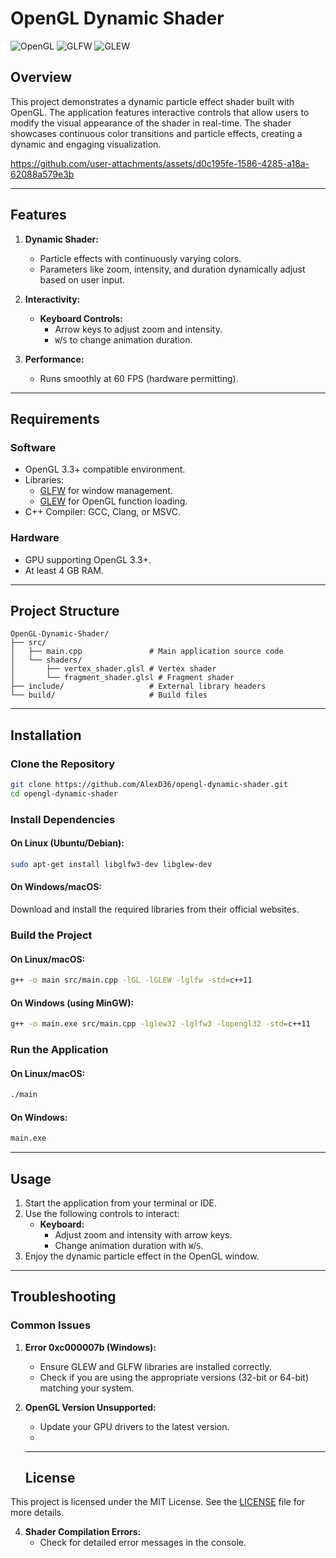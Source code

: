 # OpenGL Dynamic Shader

![OpenGL](https://img.shields.io/badge/OpenGL-3.3+-blue?style=flat-square)
![GLFW](https://img.shields.io/badge/GLFW-3.x-green?style=flat-square)
![GLEW](https://img.shields.io/badge/GLEW-2.x-orange?style=flat-square)

## Overview

This project demonstrates a dynamic particle effect shader built with OpenGL. The application features interactive controls that allow users to modify the visual appearance of the shader in real-time. The shader showcases continuous color transitions and particle effects, creating a dynamic and engaging visualization.



https://github.com/user-attachments/assets/d0c195fe-1586-4285-a18a-62088a579e3b


---

## Features

1. **Dynamic Shader:**
   - Particle effects with continuously varying colors.
   - Parameters like zoom, intensity, and duration dynamically adjust based on user input.

2. **Interactivity:**
   - **Keyboard Controls:**
     - Arrow keys to adjust zoom and intensity.
     - `W`/`S` to change animation duration.

3. **Performance:**
   - Runs smoothly at 60 FPS (hardware permitting).

---

## Requirements

### Software
- OpenGL 3.3+ compatible environment.
- Libraries:
  - [GLFW](https://www.glfw.org/) for window management.
  - [GLEW](http://glew.sourceforge.net/) for OpenGL function loading.
- C++ Compiler: GCC, Clang, or MSVC.

### Hardware
- GPU supporting OpenGL 3.3+.
- At least 4 GB RAM.

---

## Project Structure

```
OpenGL-Dynamic-Shader/
├── src/
│   ├── main.cpp               # Main application source code
│   └── shaders/
│       ├── vertex_shader.glsl # Vertex shader
│       └── fragment_shader.glsl # Fragment shader
├── include/                   # External library headers
└── build/                     # Build files
```

---

## Installation

### Clone the Repository
```bash
git clone https://github.com/AlexD36/opengl-dynamic-shader.git
cd opengl-dynamic-shader
```

### Install Dependencies

#### On Linux (Ubuntu/Debian):
```bash
sudo apt-get install libglfw3-dev libglew-dev
```

#### On Windows/macOS:
Download and install the required libraries from their official websites.

### Build the Project

#### On Linux/macOS:
```bash
g++ -o main src/main.cpp -lGL -lGLEW -lglfw -std=c++11
```

#### On Windows (using MinGW):
```bash
g++ -o main.exe src/main.cpp -lglew32 -lglfw3 -lopengl32 -std=c++11
```

### Run the Application

#### On Linux/macOS:
```bash
./main
```

#### On Windows:
```bash
main.exe
```

---

## Usage

1. Start the application from your terminal or IDE.
2. Use the following controls to interact:
   - **Keyboard:**
     - Adjust zoom and intensity with arrow keys.
     - Change animation duration with `W`/`S`.
3. Enjoy the dynamic particle effect in the OpenGL window.

---

## Troubleshooting

### Common Issues

1. **Error 0xc000007b (Windows):**
   - Ensure GLEW and GLFW libraries are installed correctly.
   - Check if you are using the appropriate versions (32-bit or 64-bit) matching your system.

2. **OpenGL Version Unsupported:**
   - Update your GPU drivers to the latest version.
   - 
   ---
   ## License

This project is licensed under the MIT License. See the [LICENSE](LICENSE) file for more details.

4. **Shader Compilation Errors:**
   - Check for detailed error messages in the console.
